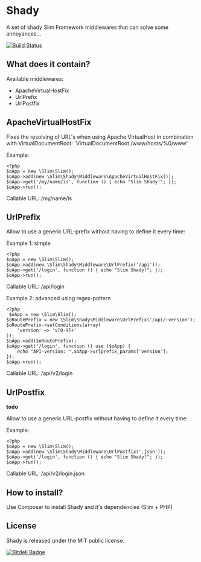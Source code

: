 # Shady

A set of shady Slim Framework middlewares that can solve some annoyances...

[![Build Status](https://travis-ci.org/laroo/Shady.png?branch=master)](https://travis-ci.org/laroo/Shady)

## What does it contain?

Available middlewares:
- ApacheVirtualHostFix
- UrlPrefix
- UrlPostfix

## ApacheVirtualHostFix

Fixes the resolving of URL's when using Apache VirtualHost in combination with VirtualDocumentRoot: 'VirtualDocumentRoot /www/hosts/%0/www'

Example:

    <?php
    $oApp = new \Slim\Slim();
    $oApp->add(new \Slim\Shady\Middleware\ApacheVirtualHostFix());
    $oApp->get('/my/name/is', function () { echo "Slim Shady!"; });
    $oApp->run();

Callable URL: /my/name/is

## UrlPrefix

Allow to use a generic URL-prefix without having to define it every time:

Example 1: simple

    <?php
    $oApp = new \Slim\Slim();
    $oApp->add(new \Slim\Shady\Middleware\UrlPrefix('/api'));
    $oApp->get('/login', function () { echo "Slim Shady!"; });
    $oApp->run();

Callable URL: /api/login

Example 2: advanced using regex-pattern

    <?php
     $oApp = new \Slim\Slim();
    $oRoutePrefix = new \Slim\Shady\Middleware\UrlPrefix('/api/:version');
    $oRoutePrefix->setConditions(array(
        'version' => 'v[0-9]+'
    ));
    $oApp->add($oRoutePrefix);
    $oApp->get('/login', function () use ($oApp) {
        echo "API-version: ".$oApp->urlprefix_params['version'];
    });
    $oApp->run();

Callable URL: /api/v2/login

## UrlPostfix

**todo**

Allow to use a generic URL-postfix without having to define it every time:

Example:

    <?php
    $oApp = new \Slim\Slim();
    $oApp->add(new \Slim\Shady\Middleware\UrlPostfix('.json'));
    $oApp->get('/login', function () { echo "Slim Shady!"; });
    $oApp->run();

Callable URL: /api/v2/login.json

## How to install?

Use Composer to install Shady and it's dependencies (Slim + PHP)

## License

Shady is released under the MIT public license.


[![Bitdeli Badge](https://d2weczhvl823v0.cloudfront.net/laroo/shady/trend.png)](https://bitdeli.com/free "Bitdeli Badge")

